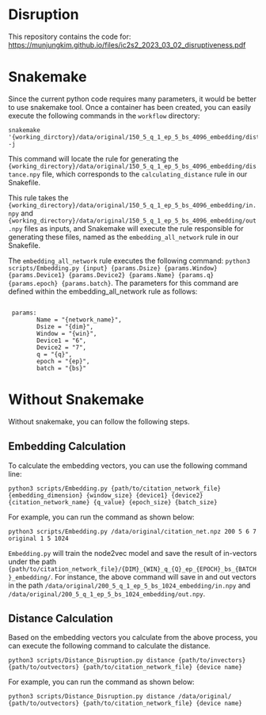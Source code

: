 # Disruption

This repository contains the code for:
https://munjungkim.github.io/files/ic2s2_2023_03_02_disruptiveness.pdf


# Snakemake

Since the current python code requires many parameters, it would be better to use snakemake tool. Once a container has been created, you can easily execute the following commands in the `workflow` directory:


```
snakemake '{working_dirctory}/data/original/150_5_q_1_ep_5_bs_4096_embedding/distance.npy' -j
```

This command will locate the rule for generating the `{working_directory}/data/original/150_5_q_1_ep_5_bs_4096_embedding/distance.npy` file, which corresponds to the `calculating_distance` rule in our Snakefile. 

This rule takes the `{working_directory}/data/original/150_5_q_1_ep_5_bs_4096_embedding/in.npy` and `{working_directory}/data/original/150_5_q_1_ep_5_bs_4096_embedding/out.npy` files as inputs, and Snakemake will execute the rule responsible for generating these files, named as the `embedding_all_network` rule in our Snakefile. 

The `embedding_all_network` rule executes the following command: `python3 scripts/Embedding.py {input} {params.Dsize} {params.Window} {params.Device1} {params.Device2} {params.Name} {params.q} {params.epoch} {params.batch}`. The parameters for this command are defined within the embedding_all_network rule as follows:

```

 params:
        Name = "{network_name}",
        Dsize = "{dim}",
        Window = "{win}",
        Device1 = "6",
        Device2 = "7",
        q = "{q}",
        epoch = "{ep}",
        batch = "{bs}"

```


# Without Snakemake


Without snakemake, you can follow the following steps.



## Embedding Calculation


To calculate the embedding vectors, you can use the following command line:

```
python3 scripts/Embedding.py {path/to/citation_network_file} {embedding_dimension} {window_size} {device1} {device2} {citation_network_name} {q_value} {epoch_size} {batch_size}
```

For example, you can run the command as shown below:

```
python3 scripts/Embedding.py /data/original/citation_net.npz 200 5 6 7 original 1 5 1024

```


`Embedding.py` will train the node2vec model and save the result of in-vectors under the path `{path/to/citation_network_file}/{DIM}_{WIN}_q_{Q}_ep_{EPOCH}_bs_{BATCH}_embedding/`. For instance, the above command will save in and out vectors in the path `/data/original/200_5_q_1_ep_5_bs_1024_embedding/in.npy` and `/data/original/200_5_q_1_ep_5_bs_1024_embedding/out.npy`.


## Distance Calculation

Based on the embedding vectors you calculate from the above process, you can execute the following command to calculate the distance. 

```
python3 scripts/Distance_Disruption.py distance {path/to/invectors}  {path/to/outvectors} {path/to/citation_network_file} {device name}
```

For example, you can run the command as shown below:

```
python3 scripts/Distance_Disruption.py distance /data/original/  {path/to/outvectors} {path/to/citation_network_file} {device name}
```